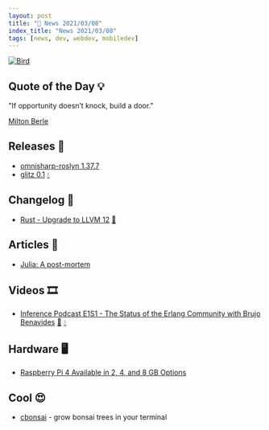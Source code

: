 ```yaml
---
layout: post
title: "📜 News 2021/03/08"
index_title: "News 2021/03/08"
tags: [news, dev, webdev, mobiledev]
---
```


<a href="https://daily-tech-news.github.io/2021/03/08/news.html">
  <img src="https://user-images.githubusercontent.com/430272/98621464-0c5a5080-22e6-11eb-9e00-e63c2d44e443.jpg"
     alt="Bird"
     class="image">
</a>

## Quote of the Day 💡

"If opportunity doesn’t knock, build a door."

[Milton Berle](https://en.wikipedia.org/wiki/Milton_Berle)

## Releases 🥳

- [omnisharp-roslyn 1.37.7](https://github.com/OmniSharp/omnisharp-roslyn/releases/tag/v1.37.7)
- [glitz 0.1](https://github.com/usama-asfar/glitz/releases/tag/0.1.0) [💧](https://elixir-lang.org "#elixirlang")

## Changelog 👀

- [Rust - Upgrade to LLVM 12](https://github.com/rust-lang/rust/pull/81451#issuecomment-790867537) [🦀](https://www.rust-lang.org "#rust")

## Articles 📜

- [Julia: A post-mortem](https://chrisvoncsefalvay.com/2021/03/07/julia-a-post-mortem/)

## Videos 🎞

- [Inference Podcast E1S1 - The Status of the Erlang Community with Brujo Benavides](https://www.youtube.com/watch?v=iLI3j8sFm5Q) [📡](https://www.erlang.org "#erlang") [💧](https://elixir-lang.org "#elixirlang")

## Hardware 🖥

- [Raspberry Pi 4 Available in 2, 4, and 8 GB Options](https://build5nines.com/raspberry-pi-4/)

## Cool 😍

- [cbonsai](https://gitlab.com/jallbrit/cbonsai) - grow bonsai trees in your terminal



